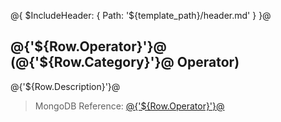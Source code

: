 @{ $IncludeHeader: { Path: '${template_path}/header.md' } }@

## @{'${Row.Operator}'}@ (@{'${Row.Category}'}@ Operator)

@{'${Row.Description}'}@

> MongoDB Reference: [@{'${Row.Operator}'}@](@{'${Row.MongoReference}'}@)

